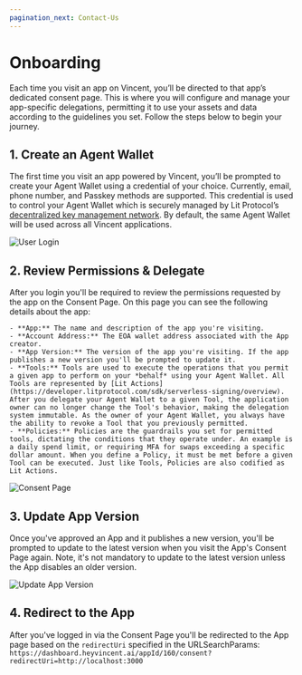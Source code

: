 ```yaml
---
pagination_next: Contact-Us
---
```


# Onboarding

Each time you visit an app on Vincent, you’ll be directed to that app’s dedicated consent page. This is where you will configure and manage your app-specific delegations, permitting it to use your assets and data according to the guidelines you set. Follow the steps below to begin your journey.

## 1. Create an Agent Wallet

The first time you visit an app powered by Vincent, you’ll be prompted to create your Agent Wallet using a credential of your choice. Currently, email, phone number, and Passkey methods are supported. This credential is used to control your Agent Wallet which is securely managed by Lit Protocol’s [decentralized key management network](https://developer.litprotocol.com/resources/how-it-works). By default, the same Agent Wallet will be used across all Vincent applications.

![User Login](./images/login.png)

## 2. Review Permissions & Delegate

After you login you'll be required to review the permissions requested by the app on the Consent Page. On this page you can see the following details about the app:

    - **App:** The name and description of the app you're visiting.
    - **Account Address:** The EOA wallet address associated with the App creator.
    - **App Version:** The version of the app you're visiting. If the app publishes a new version you'll be prompted to update it.
    - **Tools:** Tools are used to execute the operations that you permit a given app to perform on your *behalf* using your Agent Wallet. All Tools are represented by [Lit Actions](https://developer.litprotocol.com/sdk/serverless-signing/overview). After you delegate your Agent Wallet to a given Tool, the application owner can no longer change the Tool's behavior, making the delegation system immutable. As the owner of your Agent Wallet, you always have the ability to revoke a Tool that you previously permitted. 
    - **Policies:** Policies are the guardrails you set for permitted tools, dictating the conditions that they operate under. An example is a daily spend limit, or requiring MFA for swaps exceeding a specific dollar amount. When you define a Policy, it must be met before a given Tool can be executed. Just like Tools, Policies are also codified as Lit Actions.

![Consent Page](./images/consent-page.png)

## 3. Update App Version

Once you've approved an App and it publishes a new version, you'll be prompted to update to the latest version when you visit the App's Consent Page again. Note, it's not mandatory to update to the latest version unless the App disables an older version.

![Update App Version](./images/consent-page.png)

## 4. Redirect to the App

After you've logged in via the Consent Page you'll be redirected to the App page based on the `redirectUri` specified in the URLSearchParams: `https://dashboard.heyvincent.ai/appId/160/consent?redirectUri=http://localhost:3000`

